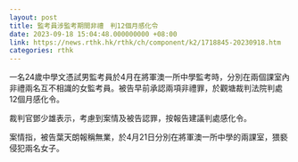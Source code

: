 ```yaml
---
layout: post
title: 監考員涉監考期間非禮　判12個月感化令
date: 2023-09-18 15:04:48.000000000 +08:00
link: https://news.rthk.hk/rthk/ch/component/k2/1718845-20230918.htm
categories: rthk
---
```


一名24歲中學文憑試男監考員於4月在將軍澳一所中學監考時，分別在兩個課室內非禮兩名互不相識的女監考員。被告早前承認兩項非禮罪，於觀塘裁判法院判處12個月感化令。

裁判官鄧少雄表示，考慮到案情及被告認罪，按報告建議判處感化令。

案情指，被告葉天朗報稱無業，於4月21日分別在將軍澳一所中學的兩課室，猥褻侵犯兩名女子。
